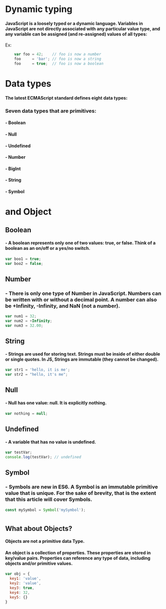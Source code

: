 # Dynamic typing

#### JavaScript is a loosely typed or a dynamic language. Variables in JavaScript are not directly associated with any particular value type, and any variable can be assigned (and re-assigned) values of all types:

Ex:

```javascript
    var foo = 42;    // foo is now a number
    foo     = 'bar'; // foo is now a string
    foo     = true;  // foo is now a boolean
```

# Data types

#### The latest ECMAScript standard defines eight data types:

### Seven data types that are primitives:
#### -  Boolean
#### -  Null
#### -  Undefined
#### - Number
#### -  BigInt
#### -  String
#### -  Symbol

#
# and Object


## Boolean
#### - A boolean represents only one of two values: true, or false. Think of a boolean as an on/off or a yes/no switch.
```javascript
var boo1 = true;
var boo2 = false;
```

## Number
### - There is only one type of Number in JavaScript. Numbers can be written with or without a decimal point. A number can also be +Infinity, -Infinity, and NaN (not a number).
``` javascript
var num1 = 32;
var num2 = +Infinity;
var num3 = 32.00;
```

## String
#### - Strings are used for storing text. Strings must be inside of either double or single quotes. In JS, Strings are immutable (they cannot be changed).
```javascript
var str1 = 'hello, it is me';
var str2 = "hello, it's me";
```

## Null

#### - Null has one value: null. It is explicitly nothing.
```javascript
var nothing = null;
```

## Undefined
#### - A variable that has no value is undefined.
```javascript
var testVar;
console.log(testVar); // undefined
```

## Symbol
### - Symbols are new in ES6. A Symbol is an immutable primitive value that is unique. For the sake of brevity, that is the extent that this article will cover Symbols.
```javascript
const mySymbol = Symbol('mySymbol');
```

#
## What about Objects?

#### Objects are not a primitive data Type.

#### An object is a collection of properties. These properties are stored in key/value pairs. Properties can reference any type of data, including objects and/or primitive values.
```javascript
var obj = {
  key1: 'value',
  key2: 'value',
  key3: true,
  key4: 32,
  key5: {}
}
```



